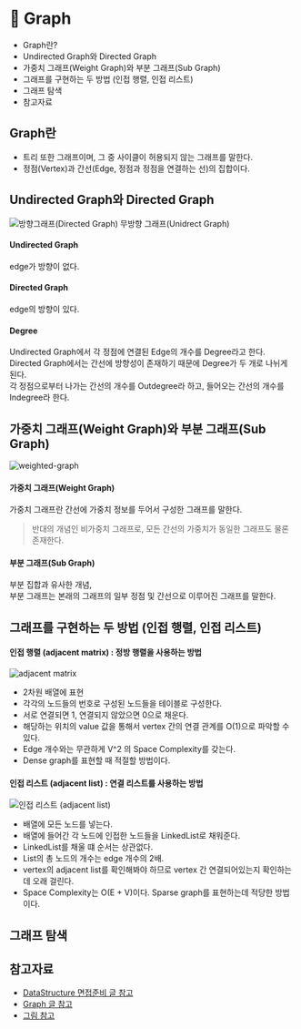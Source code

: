 # 📌 Graph
+ Graph란?
+ Undirected Graph와 Directed Graph
+ 가중치 그래프(Weight Graph)와 부분 그래프(Sub Graph)
+ 그래프를 구현하는 두 방법 (인접 행렬, 인접 리스트)
+ 그래프 탐색
+ 참고자료

## Graph란
+ 트리 또한 그래프이며, 그 중 사이클이 허용되지 않는 그래프를 말한다.
+ 정점(Vertex)과 간선(Edge, 정점과 정점을 연결하는 선)의 집합이다.

## Undirected Graph와 Directed Graph
![방향그래프(Directed Graph)  무방향 그래프(Unidrect Graph)](https://user-images.githubusercontent.com/57389368/221765646-90dc2507-f2fa-45fa-9dfb-4f13eb368d48.PNG)
#### Undirected Graph
edge가 방향이 없다.
#### Directed Graph
edge의 방향이 있다.

#### Degree
Undirected Graph에서 각 정점에 연결된 Edge의 개수를 Degree라고 한다. <br> Directed Graph에서는 간선에 방향성이 존재하기 때문에 Degree가 두 개로 나뉘게 된다. <br>
각 정점으로부터 나가는 간선의 개수를 Outdegree라 하고, 들어오는 간선의 개수를 Indegree라 한다.

## 가중치 그래프(Weight Graph)와 부분 그래프(Sub Graph)
![weighted-graph](https://user-images.githubusercontent.com/57389368/221767530-4cc0eede-d5a4-4197-b0c0-1cfcdc9a8e06.png) <br>
#### 가중치 그래프(Weight Graph) 
가중치 그래프란 간선에 가중치 정보를 두어서 구성한 그래프를 말한다. <br>
> 반대의 개념인 비가중치 그래프로, 모든 간선의 가중치가 동일한 그래프도 물론 존재한다. 

#### 부분 그래프(Sub Graph)
부분 집합과 유사한 개념, <br> 부분 그래프는 본래의 그래프의 일부 정점 및 간선으로 이루어진 그래프를 말한다.

## 그래프를 구현하는 두 방법 (인접 행렬, 인접 리스트)
#### 인접 행렬 (adjacent matrix) : 정방 행렬을 사용하는 방법
![adjacent matrix](https://user-images.githubusercontent.com/57389368/221769307-a16ed59f-8651-4beb-8863-6197017518be.PNG)

+ 2차원 배열에 표현
+ 각각의 노드들의 번호로 구성된 노드들을 테이블로 구성한다.
+ 서로 연결되면 1, 연결되지 않았으면 0으로 채운다.
+ 해당하는 위치의 value 값을 통해서 vertex 간의 연결 관계를 O(1)으로 파악할 수 있다. 
+ Edge 개수와는 무관하게 V^2 의 Space Complexity를 갖는다. 
+ Dense graph를 표현할 때 적절할 방법이다.


#### 인접 리스트 (adjacent list) : 연결 리스트를 사용하는 방법
![인접 리스트 (adjacent list)](https://user-images.githubusercontent.com/57389368/221769208-4cf1dfaf-f26d-4d04-9080-e1b20bad63d5.PNG)

+ 배열에 모든 노드를 넣는다.
+ 배열에 들어간 각 노드에 인접한 노드들을 LinkedList로 채워준다.
+ LinkedList를 채울 떄 순서는 상관없다.
+ List의 총 노드의 개수는 edge 개수의 2배.
+ vertex의 adjacent list를 확인해봐야 하므로 vertex 간 연결되어있는지 확인하는데 오래 걸린다. 
+ Space Complexity는 O(E + V)이다. Sparse graph를 표현하는데 적당한 방법이다.

## 그래프 탐색

## 참고자료
+ [DataStructure 면접준비 글 참고](https://github.com/JaeYeopHan/Interview_Question_for_Beginner/tree/master/DataStructure#graph)
+ [Graph 글 참고](https://poetic-code.tistory.com/88)
+ [그림 참고](https://chamdom.blog/graph/)
